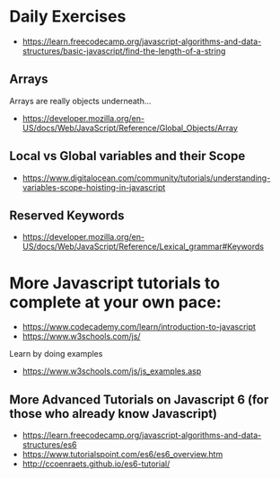 # Daily Exercises

* https://learn.freecodecamp.org/javascript-algorithms-and-data-structures/basic-javascript/find-the-length-of-a-string

## Arrays

Arrays are really objects underneath...
* https://developer.mozilla.org/en-US/docs/Web/JavaScript/Reference/Global_Objects/Array

## Local vs Global variables and their Scope

* https://www.digitalocean.com/community/tutorials/understanding-variables-scope-hoisting-in-javascript

## Reserved Keywords

* https://developer.mozilla.org/en-US/docs/Web/JavaScript/Reference/Lexical_grammar#Keywords

# More Javascript tutorials to complete at  your own pace:

* https://www.codecademy.com/learn/introduction-to-javascript
* https://www.w3schools.com/js/

Learn by doing examples

* https://www.w3schools.com/js/js_examples.asp


## More Advanced Tutorials on Javascript 6 (for those who already know Javascript) 

* https://learn.freecodecamp.org/javascript-algorithms-and-data-structures/es6
* https://www.tutorialspoint.com/es6/es6_overview.htm
* http://ccoenraets.github.io/es6-tutorial/
